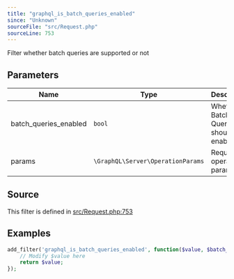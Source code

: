 ```yaml
---
title: "graphql_is_batch_queries_enabled"
since: "Unknown"
sourceFile: "src/Request.php"
sourceLine: 753
---
```



Filter whether batch queries are supported or not

## Parameters

| Name | Type | Description |
|------|------|-------------|
| batch_queries_enabled | `bool` | Whether Batch Queries should be enabled |
| params | `\GraphQL\Server\OperationParams` | Request operation params |




## Source

This filter is defined in [src/Request.php:753](https://github.com/wp-graphql/wp-graphql/blob/develop/src/Request.php#L753)


## Examples

```php
add_filter('graphql_is_batch_queries_enabled', function($value, $batch_queries_enabled, $params) {
    // Modify $value here
    return $value;
});
```